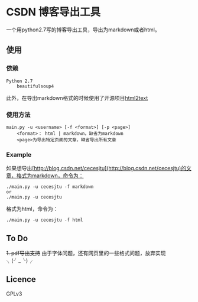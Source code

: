 # CSDN 博客导出工具

一个用python2.7写的博客导出工具，导出为markdown或者html。

## 使用

### 依赖
	
	Python 2.7
		beautifulsoup4

此外，在导出markdown格式的时候使用了开源项目[html2text](https://github.com/aaronsw/html2text)

### 使用方法
	
	main.py -u <username> [-f <format>] [-p <page>]
		<format>： html | markdown，缺省为markdown
		<page>为导出特定页面的文章，缺省导出所有文章

### Example

如果想导出[http://blog.csdn.net/cecesjtu](http://blog.csdn.net/cecesjtu)的文章，格式为markdown，命令为：

	./main.py -u cecesjtu -f markdown
	or
	./main.py -u cecesjtu

格式为html，命令为：

	./main.py -u cecesjtu -f html

## To Do

~~1. pdf导出支持~~ 由于字体问题，还有网页里的一些格式问题，放弃实现╮(╯_╰)╭

## Licence

GPLv3
